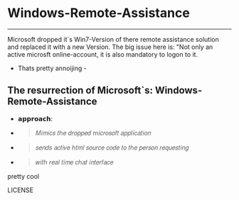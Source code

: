 # Windows-Remote-Assistance
<hr>

Microsoft dropped it`s Win7-Version of there remote assistance solution and replaced it with a new Version.
The big issue here is: "Not only an active microsft online-account, it is also mandatory to logon to it. 
- Thats pretty annoijing -
 
## The resurrection of Microsoft`s: Windows-Remote-Assistance

+ 𝗮𝗽𝗽𝗿𝗼𝗮𝗰𝗵: 
+ > 𝑀𝑖𝑚𝑖𝑐𝑠 𝑡ℎ𝑒 𝑑𝑟𝑜𝑝𝑝𝑒𝑑 m𝑖𝑐𝑟𝑜𝑠𝑜𝑓𝑡 𝑎𝑝𝑝𝑙𝑖𝑐𝑎𝑡𝑖𝑜𝑛 
+ > 𝑠𝑒𝑛𝑑𝑠 𝑎𝑐𝑡𝑖𝑣𝑒 ℎ𝑡𝑚𝑙 𝑠𝑜𝑢𝑟𝑐𝑒 𝑐𝑜𝑑𝑒 𝑡𝑜 𝑡ℎ𝑒 𝑝𝑒𝑟𝑠𝑜𝑛 𝑟𝑒𝑞𝑢𝑒𝑠𝑡𝑖𝑛𝑔 
+ > 𝑤𝑖𝑡ℎ 𝑟𝑒𝑎𝑙 𝑡𝑖𝑚𝑒 𝑐ℎ𝑎𝑡 𝑖𝑛𝑡𝑒𝑟𝑓𝑎𝑐𝑒

pretty cool


LICENSE

